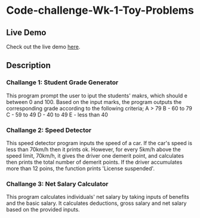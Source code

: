 # Code-challenge-Wk-1-Toy-Problems

## Live Demo
Check out the live demo [here](https://github.com/Nicolex0/Code-challenge-Wk-1-Toy-Problems/).

## Description
### Challange 1: Student Grade Generator
This program prompt the user to iput the students' makrs, which should e between 0 and 100. Based on the input marks, the program outputs the corresponding grade according to the following criteria;
  A > 79
  B - 60 to 79
  C - 59 to 49
  D - 40 to 49
  E - less than 40

  ### Challange 2: Speed Detector
  This speed detector program inputs the speed of a car. If the car's speed is less than 70km/h then it prints ok. However, for every 5km/h above the speed limit, 70km/h, it gives the driver one demerit point, and calculates then prints the total number of demerit points. If the driver accumulates more than 12 poins, the function prints 'License suspended'.

  ### Challange 3: Net Salary Calculator
  This program calculates individuals' net salary by taking inputs of benefits and the basic salary. It calculates deductions, gross salary and net salary based on the provided inputs.
